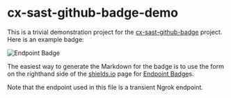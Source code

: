 # cx-sast-github-badge-demo

This is a trivial demonstration project for the [cx-sast-github-badge](https://github.com/james-bostock-cx/cx-sast-github-badge) project. Here is an example badge:

![Endpoint Badge](https://img.shields.io/endpoint?url=https%3A%2F%2F0676-54-86-52-173.ngrok-free.app%2Fbadge%2F10&style=plastic)

The easiest way to generate the Markdown for the badge is to use the form on the righthand side of the [shields.io](https://shields.io) page for [Endpoint Badge](https://shields.io/badges/endpoint-badge)s.

Note that the endpoint used in this file is a transient Ngrok endpoint.
